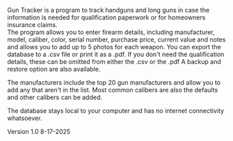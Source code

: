 Gun Tracker is a program to track handguns and long guns in case the information is needed for qualification paperwork or for homeowners insurance claims.  
The program allows you to enter firearm details, including manufacturer, model, caliber, color, serial number, purchase price, current value and notes and allows you to add up to 5 photos for each weapon.
You can export the database to a .csv file or print it as a .pdf.  If you don't need the qualification details, these can be omitted from either the .csv or the .pdf
A backup and restore option are also available.

The manufacturers include the top 20 gun manufacturers and allow you to add any that aren't in the list.  Most common calibers are also the defaults and other calibers can be added.

The database stays local to  your computer and has no internet connectivity whatsoever.

Version 1.0
8-17-2025
